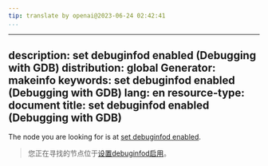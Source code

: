 ```yaml
---
tip: translate by openai@2023-06-24 02:42:41
...
```

---
description: set debuginfod enabled (Debugging with GDB)
distribution: global
Generator: makeinfo
keywords: set debuginfod enabled (Debugging with GDB)
lang: en
resource-type: document
title: set debuginfod enabled (Debugging with GDB)
---

The node you are looking for is at [set debuginfod enabled](Debuginfod-Settings.html#set-debuginfod-enabled).

> 您正在寻找的节点位于[设置debuginfod启用](Debuginfod-Settings.html#set-debuginfod-enabled)。
